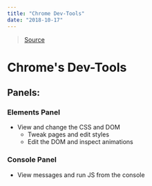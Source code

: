 ```yaml
---
title: "Chrome Dev-Tools"
date: "2018-10-17"
---
```


> [Source](https://developers.google.com/web/tools/chrome-devtools/)

# Chrome's Dev-Tools

## Panels:

### Elements Panel

- View and change the CSS and DOM
  - Tweak pages and edit styles
  - Edit the DOM and inspect animations

### Console Panel

- View messages and run JS from the console
